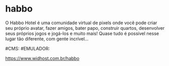 # habbo

O Habbo Hotel é uma comunidade virtual de pixels onde você pode criar seu próprio avatar, fazer amigos, bater papo, construir quartos, desenvolver seus próprios jogos e jogá-los e muito mais! Quase tudo é possível nesse lugar tão diferente, com gente incrível… 

#CMS: 
#EMULADOR: 

https://www.widhost.com.br/habbo
